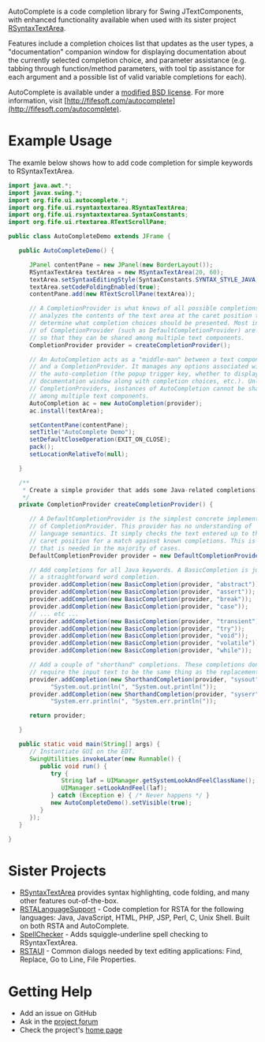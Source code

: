 AutoComplete is a code completion library for Swing JTextComponents, with enhanced functionality available when used with its sister project [RSyntaxTextArea](https://github.com/bobbylight/RSyntaxTextArea).

Features include a completion choices list that updates as the user types, a "documentation" companion window for displaying documentation about the currently selected completion choice, and parameter assistance (e.g. tabbing through function/method parameters, with tool tip assistance for each argument and a possible list of valid variable completions for each).

AutoComplete is available under a [modified BSD license](https://github.com/bobbylight/AutoComplete/blob/master/distfiles/AutoComplete.License.txt).  For more information, visit [http://fifesoft.com/autocomplete](http://fifesoft.com/autocomplete).

# Example Usage

The examle below shows how to add code completion for simple keywords to RSyntaxTextArea.

```java
import java.awt.*;
import javax.swing.*;
import org.fife.ui.autocomplete.*;
import org.fife.ui.rsyntaxtextarea.RSyntaxTextArea;
import org.fife.ui.rsyntaxtextarea.SyntaxConstants;
import org.fife.ui.rtextarea.RTextScrollPane;

public class AutoCompleteDemo extends JFrame {

   public AutoCompleteDemo() {

      JPanel contentPane = new JPanel(new BorderLayout());
      RSyntaxTextArea textArea = new RSyntaxTextArea(20, 60);
      textArea.setSyntaxEditingStyle(SyntaxConstants.SYNTAX_STYLE_JAVA);
      textArea.setCodeFoldingEnabled(true);
      contentPane.add(new RTextScrollPane(textArea));

      // A CompletionProvider is what knows of all possible completions, and
      // analyzes the contents of the text area at the caret position to
      // determine what completion choices should be presented. Most instances
      // of CompletionProvider (such as DefaultCompletionProvider) are designed
      // so that they can be shared among multiple text components.
      CompletionProvider provider = createCompletionProvider();

      // An AutoCompletion acts as a "middle-man" between a text component
      // and a CompletionProvider. It manages any options associated with
      // the auto-completion (the popup trigger key, whether to display a
      // documentation window along with completion choices, etc.). Unlike
      // CompletionProviders, instances of AutoCompletion cannot be shared
      // among multiple text components.
      AutoCompletion ac = new AutoCompletion(provider);
      ac.install(textArea);

      setContentPane(contentPane);
      setTitle("AutoComplete Demo");
      setDefaultCloseOperation(EXIT_ON_CLOSE);
      pack();
      setLocationRelativeTo(null);

   }

   /**
    * Create a simple provider that adds some Java-related completions.
    */
   private CompletionProvider createCompletionProvider() {

      // A DefaultCompletionProvider is the simplest concrete implementation
      // of CompletionProvider. This provider has no understanding of
      // language semantics. It simply checks the text entered up to the
      // caret position for a match against known completions. This is all
      // that is needed in the majority of cases.
      DefaultCompletionProvider provider = new DefaultCompletionProvider();

      // Add completions for all Java keywords. A BasicCompletion is just
      // a straightforward word completion.
      provider.addCompletion(new BasicCompletion(provider, "abstract"));
      provider.addCompletion(new BasicCompletion(provider, "assert"));
      provider.addCompletion(new BasicCompletion(provider, "break"));
      provider.addCompletion(new BasicCompletion(provider, "case"));
      // ... etc ...
      provider.addCompletion(new BasicCompletion(provider, "transient"));
      provider.addCompletion(new BasicCompletion(provider, "try"));
      provider.addCompletion(new BasicCompletion(provider, "void"));
      provider.addCompletion(new BasicCompletion(provider, "volatile"));
      provider.addCompletion(new BasicCompletion(provider, "while"));

      // Add a couple of "shorthand" completions. These completions don't
      // require the input text to be the same thing as the replacement text.
      provider.addCompletion(new ShorthandCompletion(provider, "sysout",
            "System.out.println(", "System.out.println("));
      provider.addCompletion(new ShorthandCompletion(provider, "syserr",
            "System.err.println(", "System.err.println("));

      return provider;

   }

   public static void main(String[] args) {
      // Instantiate GUI on the EDT.
      SwingUtilities.invokeLater(new Runnable() {
         public void run() {
            try {
               String laf = UIManager.getSystemLookAndFeelClassName();
               UIManager.setLookAndFeel(laf);
            } catch (Exception e) { /* Never happens */ }
            new AutoCompleteDemo().setVisible(true);
         }
      });
   }

}
```
# Sister Projects

* [RSyntaxTextArea](https://github.com/bobbylight/RSyntaxTextArea) provides syntax highlighting, code folding, and many other features out-of-the-box.
* [RSTALanguageSupport](https://github.com/bobbylight/RSTALanguageSupport) - Code completion for RSTA for the following languages: Java, JavaScript, HTML, PHP, JSP, Perl, C, Unix Shell.  Built on both RSTA and AutoComplete.
* [SpellChecker](https://github.com/bobbylight/SpellChecker) - Adds squiggle-underline spell checking to RSyntaxTextArea.
* [RSTAUI](https://github.com/bobbylight/RSTAUI) - Common dialogs needed by text editing applications: Find, Replace, Go to Line, File Properties.

# Getting Help

* Add an issue on GitHub
* Ask in the [project forum](http://fifesoft.com/forum/)
* Check the project's [home page](http://fifesoft.com/autocomplete)

